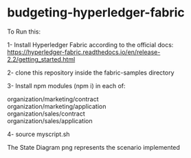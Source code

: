 # budgeting-hyperledger-fabric

To Run this: 

1- Install Hyperledger Fabric according to the official docs: <br />
https://hyperledger-fabric.readthedocs.io/en/release-2.2/getting_started.html <br />

2- clone this repository inside the fabric-samples directory

3- Install npm modules (npm i) in each of:

organization/marketing/contract <br />
organization/marketing/application <br />
organization/sales/contract <br />
organization/sales/application <br />

4- source myscript.sh

The State Diagram png represents the scenario implemented

